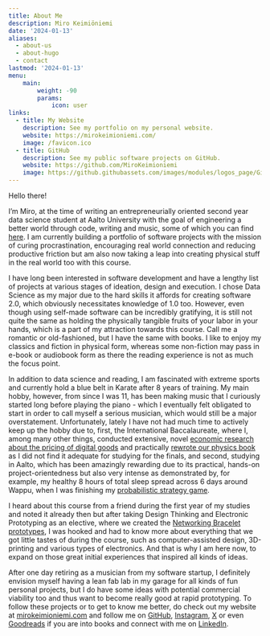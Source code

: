 ```yaml
---
title: About Me
description: Miro Keimiöniemi
date: '2024-01-13'
aliases:
  - about-us
  - about-hugo
  - contact
lastmod: '2024-01-13'
menu:
    main: 
        weight: -90
        params:
            icon: user
links:
  - title: My Website
    description: See my portfolio on my personal website.
    website: https://mirokeimioniemi.com/
    image: /favicon.ico
  - title: GitHub
    description: See my public software projects on GitHub.
    website: https://github.com/MiroKeimioniemi
    image: https://github.githubassets.com/images/modules/logos_page/GitHub-Mark.png
---
```


Hello there!

I’m Miro, at the time of writing an entrepreneurially oriented second year data science student at Aalto University with the goal of engineering a better world through code, writing and music, some of which you can find [here](https://mirokeimioniemi.com/). I am currently building a portfolio of software projects with the mission of curing procrastination, encouraging real world connection and reducing productive friction but am also now taking a leap into creating physical stuff in the real world too with this course.

I have long been interested in software development and have a lengthy list of projects at various stages of ideation, design and execution. I chose Data Science as my major due to the hard skills it affords for creating software 2.0, which obviously necessitates knowledge of 1.0 too. However, even though using self-made software can be incredibly gratifying, it is still not quite the same as holding the physically tangible fruits of your labor in your hands, which is a part of my attraction towards this course. Call me a romantic or old-fashioned, but I have the same with books. I like to enjoy my classics and fiction in physical form, whereas some non-fiction may pass in e-book or audiobook form as there the reading experience is not as much the focus point. 

In addition to data science and reading, I am fascinated with extreme sports and currently hold a blue belt in Karate after 8 years of training. My main hobby, however, from since I was 11, has been making music that I curiously started long before playing the piano - which I eventually felt obligated to start in order to call myself a serious musician, which would still be a major overstatement. Unfortunately, lately I have not had much time to actively keep up the hobby due to, first, the International Baccalaureate, where I, among many other things, conducted extensive, novel [economic research about the pricing of digital goods](https://mirokeimioniemi.com/portfolio/writing/the-pricing-of-digital-goods-in-the-music-production-software-industry.html) and practically [rewrote our physics book](https://ibdone1.wordpress.com/the-comprehensive-ib-physics-notes-for-2022-examinations-hl-and-sl/) as I did not find it adequate for studying for the finals, and second, studying in Aalto, which has been amazingly rewarding due to its practical, hands-on project-orientedness but also very intense as demonstrated by, for example, my healthy 8 hours of total sleep spread across 6 days around Wappu, when I was finishing my [probabilistic strategy game](https://github.com/MiroKeimioniemi/probabilistic-strategy-game).

I heard about this course from a friend during the first year of my studies and noted it already then but after taking Design Thinking and Electronic Prototyping as an elective, where we created the [Networking Bracelet prototypes](https://www.linkedin.com/feed/update/urn:li:activity:7143994838173089792/), I was hooked and had to know more about everything that we got little tastes of during the course, such as computer-assisted design, 3D-printing and various types of electronics. And that is why I am here now, to expand on those great initial experiences that inspired all kinds of ideas.

After one day retiring as a musician from my software startup, I definitely envision myself having a lean fab lab in my garage for all kinds of fun personal projects, but I do have some ideas with potential commercial viability too and thus want to become really good at rapid prototyping. To follow these projects or to get to know me better, do check out my website at [mirokeimioniemi.com](https://mirokeimioniemi.com/) and follow me on [GitHub](https://github.com/MiroKeimioniemi), [Instagram](https://www.instagram.com/m1r0k3/), [X](https://twitter.com/M1R0K3) or even [Goodreads](https://www.goodreads.com/user/show/127709857-miro-keimi-niemi) if you are into books and connect with me on [LinkedIn](https://www.linkedin.com/in/miro-keimi%C3%B6niemi/).











